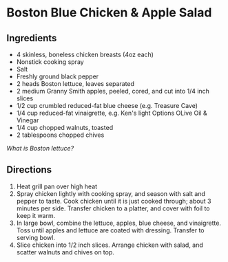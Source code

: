 # Boston Blue Chicken & Apple Salad

## Ingredients

- 4 skinless, boneless chicken breasts (4oz each)
- Nonstick cooking spray
- Salt
- Freshly ground black pepper
- 2 heads Boston lettuce, leaves separated
- 2 medium Granny Smith apples, peeled, cored, and cut into 1/4 inch slices
- 1/2 cup crumbled reduced-fat blue cheese (e.g. Treasure Cave)
- 1/4 cup reduced-fat vinaigrette, e.g. Ken's light Options OLive Oil & Vinegar
- 1/4 cup chopped walnuts, toasted
- 2 tablespoons chopped chives

*What is Boston lettuce?*

## Directions

1. Heat grill pan over high heat
2. Spray chicken lightly with cooking spray, and season with salt and pepper to taste. Cook chicken until it is just cooked through; about 3 minutes per side. Transfer chicken to a platter, and cover with foil to keep it warm. 
3. In large bowl, combine the lettuce, apples, blue cheese, and vinaigrette. Toss until apples and lettuce are coated with dressing. Transfer to serving bowl. 
4. Slice chicken into 1/2 inch slices. Arrange chicken with salad, and scatter walnuts and chives on top.